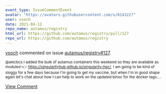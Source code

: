 ```yaml
---
event_type: IssueCommentEvent
avatar: "https://avatars.githubusercontent.com/u/814322?"
user: vsoch
date: 2021-04-12
repo_name: autamus/registry
html_url: https://github.com/autamus/registry/pull/127
repo_url: https://github.com/autamus/registry
---
```


<a href='https://github.com/vsoch' target='_blank'>vsoch</a> commented on issue <a href='https://github.com/autamus/registry/pull/127' target='_blank'>autamus/registry#127</a>.

<small>@alecbcs I added the bulk of autamus containers this weekend so they are available as modules! :point_right: https://singularityhub.github.io/singularity-hpc/. I am going to be kind of sloggy for a few days because I'm going to get my vaccine, but when I'm in good shape again let's chat about how I can help to work on the updated binoc for the docker tags....</small>

<a href='https://github.com/autamus/registry/pull/127' target='_blank'>View Comment</a>